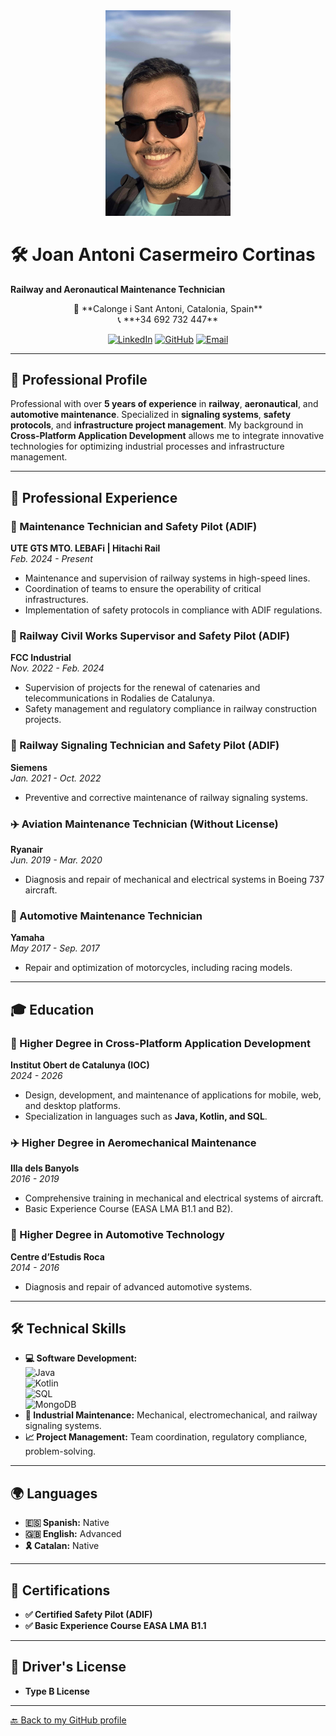 <div align="center">
  <img src="https://github.com/tonicasermeiro/Pictures/blob/30f4002819d959e5758da11186aa5267112f7f0a/IMG_1324_Nero%20AI_Compress_High.jpeg?raw=true" alt="Professional Photo" width="200px">
</div>

# 🛠️ **Joan Antoni Casermeiro Cortinas**  
**Railway and Aeronautical Maintenance Technician**  

<div align="center">
📍 **Calonge i Sant Antoni, Catalonia, Spain**  
</div>
<div align="center">
📞 **+34 692 732 447**
</div>

<div align="center">
  
[![LinkedIn](https://img.shields.io/badge/LinkedIn-0077B5?style=for-the-badge&logo=linkedin&logoColor=white)](https://www.linkedin.com/in/tonicasermeiro)
[![GitHub](https://img.shields.io/badge/GitHub-100000?style=for-the-badge&logo=github&logoColor=white)](https://github.com/tonicasermeiro)
[![Email](https://img.shields.io/badge/Apple_Mail-0078D4?style=for-the-badge&logo=apple&logoColor=white)](mailto:toni.casermeiro@icloud.com)

</div>

---

## **💼 Professional Profile**  
Professional with over **5 years of experience** in **railway**, **aeronautical**, and **automotive maintenance**. Specialized in **signaling systems**, **safety protocols**, and **infrastructure project management**. My background in **Cross-Platform Application Development** allows me to integrate innovative technologies for optimizing industrial processes and infrastructure management.

---

## **💼 Professional Experience**  

### **🚆 Maintenance Technician and Safety Pilot (ADIF)**  
**UTE GTS MTO. LEBAFi | Hitachi Rail**  
_Feb. 2024 - Present_  
- Maintenance and supervision of railway systems in high-speed lines.  
- Coordination of teams to ensure the operability of critical infrastructures.  
- Implementation of safety protocols in compliance with ADIF regulations.  

### **🚂 Railway Civil Works Supervisor and Safety Pilot (ADIF)**  
**FCC Industrial**  
_Nov. 2022 - Feb. 2024_  
- Supervision of projects for the renewal of catenaries and telecommunications in Rodalies de Catalunya.  
- Safety management and regulatory compliance in railway construction projects.  

### **🚉 Railway Signaling Technician and Safety Pilot (ADIF)**  
**Siemens**  
_Jan. 2021 - Oct. 2022_  
- Preventive and corrective maintenance of railway signaling systems.  

### **✈️ Aviation Maintenance Technician (Without License)**  
**Ryanair**  
_Jun. 2019 - Mar. 2020_  
- Diagnosis and repair of mechanical and electrical systems in Boeing 737 aircraft.  

### **🚗 Automotive Maintenance Technician**  
**Yamaha**  
_May 2017 - Sep. 2017_  
- Repair and optimization of motorcycles, including racing models.  

---

## **🎓 Education**  

### **📱 Higher Degree in Cross-Platform Application Development**  
**Institut Obert de Catalunya (IOC)**  
_2024 - 2026_  
- Design, development, and maintenance of applications for mobile, web, and desktop platforms.  
- Specialization in languages such as **Java, Kotlin, and SQL**.  

### **✈️ Higher Degree in Aeromechanical Maintenance**  
**Illa dels Banyols**  
_2016 - 2019_  
- Comprehensive training in mechanical and electrical systems of aircraft.  
- Basic Experience Course (EASA LMA B1.1 and B2).  

### **🚗 Higher Degree in Automotive Technology**  
**Centre d’Estudis Roca**  
_2014 - 2016_  
- Diagnosis and repair of advanced automotive systems.  

---

## **🛠️ Technical Skills**  
- **💻 Software Development:**  
  ![Java](https://img.shields.io/badge/Java-007396?style=flat&logo=java&logoColor=white)  
  ![Kotlin](https://img.shields.io/badge/Kotlin-7F52FF?style=flat&logo=kotlin&logoColor=white)  
  ![SQL](https://img.shields.io/badge/SQL-4479A1?style=flat&logo=mysql&logoColor=white)  
  ![MongoDB](https://img.shields.io/badge/MongoDB-47A248?style=flat&logo=mongodb&logoColor=white)  
- **🔧 Industrial Maintenance:** Mechanical, electromechanical, and railway signaling systems.  
- **📈 Project Management:** Team coordination, regulatory compliance, problem-solving.  

---

## **🌍 Languages**  
- **🇪🇸 Spanish:** Native  
- **🇬🇧 English:** Advanced  
- **🎗️ Catalan:** Native  

---

## **📜 Certifications**  
- **✅ Certified Safety Pilot (ADIF)**  
- **✅ Basic Experience Course EASA LMA B1.1**  

---

## **🚗 Driver's License**  
- **Type B License**  

---

[🔙 Back to my GitHub profile](https://github.com/tonicasermeiro)